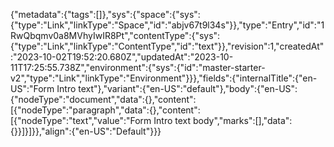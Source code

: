 {"metadata":{"tags":[]},"sys":{"space":{"sys":{"type":"Link","linkType":"Space","id":"abjv67t9l34s"}},"type":"Entry","id":"1RwQbqmv0a8MVhyIwIR8Pt","contentType":{"sys":{"type":"Link","linkType":"ContentType","id":"text"}},"revision":1,"createdAt":"2023-10-02T19:52:20.680Z","updatedAt":"2023-10-11T17:25:55.738Z","environment":{"sys":{"id":"master-starter-v2","type":"Link","linkType":"Environment"}}},"fields":{"internalTitle":{"en-US":"Form Intro text"},"variant":{"en-US":"default"},"body":{"en-US":{"nodeType":"document","data":{},"content":[{"nodeType":"paragraph","data":{},"content":[{"nodeType":"text","value":"Form Intro text body","marks":[],"data":{}}]}]}},"align":{"en-US":"Default"}}}